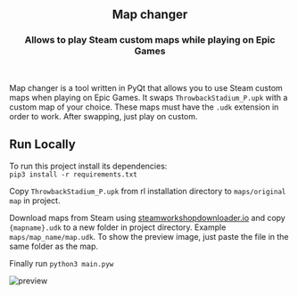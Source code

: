 ## <center id="mc">**Map changer**</center>
### <center>Allows to play Steam custom maps while playing on Epic Games</center>

<br />

Map changer is a tool written in PyQt that allows you to use Steam custom maps when playing on Epic Games. It swaps `ThrowbackStadium_P.upk` with a custom map of your choice. These maps must have the `.udk` extension in order to work. After swapping, just play on custom.

## Run Locally
To run this project install its dependencies:  
`pip3 install -r requirements.txt`

Copy `ThrowbackStadium_P.upk` from rl installation directory to `maps/original map` in project.

Download maps from Steam using [steamworkshopdownloader.io](https://steamworkshopdownloader.io/) and copy `{mapname}.udk` to a new folder in project directory. Example `maps/map_name/map.udk`. To show the preview image, just paste the file in the same folder as the map.

Finally run `python3 main.pyw`

![preview](https://i.imgur.com/otERVuj.png)
